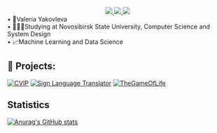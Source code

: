 <div id="badge" align="center"></a> <a href="https://t.me/melaroozz"> <img src="https://img.shields.io/badge/Telegram-blue?style=for-the-badge&amp;logo=Telegram" /> </a> <a href="mailto:v.yakovleva2@g.nsu.ru"> <img src="https://img.shields.io/badge/email-white?style=for-the-badge&amp;logo=gmail" />  </a> <a href="https://drive.google.com/drive/folders/1IRh3Bqnb-MIjxL-0aGCDCJkp4xttwRzt?usp=sharing"> <img src="https://img.shields.io/badge/CV-FF0000?style=for-the-badge&amp;"/> </a></div>

<div id="points" align="left">&bull; <a>📌Valeria Yakovleva </a> <br />&bull; <a>👩🏻‍🎓Studying at Novosibirsk State University, Computer Science and System Design</a> <br />&bull; <a>📈Machine Learning and Data Science</a> <br /></div>


## 📁 Projects:

[![CVIP](https://github-readme-stats.vercel.app/api/pin/?username=CV-goes-frr&repo=CVIP&theme=gotham&cache_seconds=2000)](https://github.com/CV-goes-frr/CVIP)
[![Sign Language Translator](https://github-readme-stats.vercel.app/api/pin/?username=melarozz&repo=Sign-language-translator&theme=gotham&cache_seconds=2000)](https://github.com/melarozz/Sign-language-translator)
[![TheGameOfLife](https://github-readme-stats.vercel.app/api/pin/?username=melarozz&repo=TheGameOfLife&theme=gotham&cache_seconds=2000)](https://github.com/melarozz/TheGameOfLife)


## Statistics
[![Anurag's GitHub stats](https://github-readme-stats.vercel.app/api?username=melarozz&theme=rose&hide_title=true)](https://github.com/anuraghazra/github-readme-stats)
